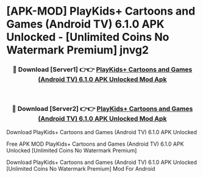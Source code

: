 # [APK-MOD] PlayKids+ Cartoons and Games (Android TV) 6.1.0 APK Unlocked - [Unlimited Coins No Watermark Premium] jnvg2



<div align="center">
<h3>🔴 Download [Server1] 👉👉 <a href="https://momento.my/?title=PlayKids+_Cartoons_and_Games_(Android_TV)_6.1.0_APK_Unlocked">PlayKids+ Cartoons and Games (Android TV) 6.1.0 APK Unlocked Mod Apk</a></h3><br>

<h3>🔴 Download [Server2] 👉👉 <a href="https://momento.my/?title=PlayKids+_Cartoons_and_Games_(Android_TV)_6.1.0_APK_Unlocked">PlayKids+ Cartoons and Games (Android TV) 6.1.0 APK Unlocked Mod Apk</a></h3>
</div>



Download PlayKids+ Cartoons and Games (Android TV) 6.1.0 APK Unlocked 

Free APK MOD PlayKids+ Cartoons and Games (Android TV) 6.1.0 APK Unlocked [Unlimited Coins No Watermark Premium]

Download PlayKids+ Cartoons and Games (Android TV) 6.1.0 APK Unlocked [Unlimited Coins No Watermark Premium] Mod For Android
